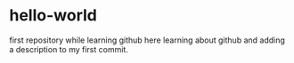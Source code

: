 # hello-world
first repository while learning github
here learning about github and adding a description to my first commit.
